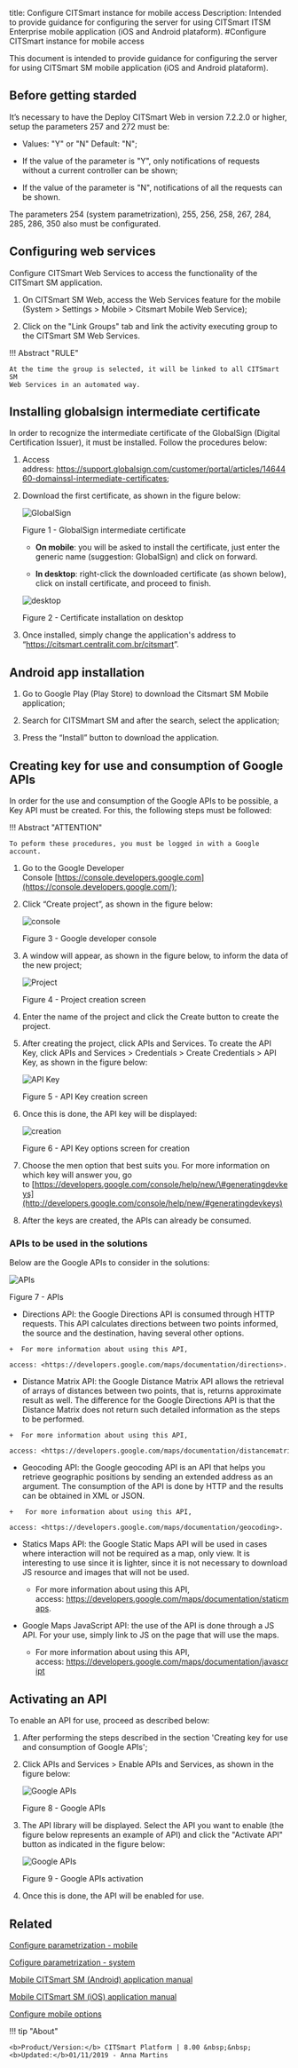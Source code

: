 title: Configure CITSmart instance for mobile access
Description: Intended to provide guidance for configuring the server for using CITSmart ITSM Enterprise mobile application (iOS and Android plataform).
#Configure CITSmart instance for mobile access

This document is intended to provide guidance for configuring the server for
using CITSmart SM mobile application (iOS and Android plataform).

Before getting starded
----------------------

It’s necessary to have the Deploy CITSmart Web in version 7.2.2.0
or higher, setup the parameters 257 and 272 must be:

  + Values: "Y" or "N" Default: "N";

  + If the value of the parameter is "Y", only notifications of requests without
    a current controller can be shown;

  + If the value of the parameter is "N", notifications of all the requests can
    be shown.

The parameters 254 (system parametrization), 255, 256, 258, 267, 284, 285, 286,
350 also must be configurated.

Configuring web services
------------------------

Configure CITSmart Web Services to access the functionality of the
CITSmart SM application.

1.  On CITSmart SM Web, access the Web Services feature for the mobile
    (System > Settings > Mobile > Citsmart Mobile Web Service);

2.  Click on the "Link Groups" tab and link the activity executing group to the
    CITSmart SM Web Services.

!!! Abstract "RULE"

    At the time the group is selected, it will be linked to all CITSmart SM
    Web Services in an automated way.  

Installing globalsign intermediate certificate
----------------------------------------------

In order to recognize the intermediate certificate of the GlobalSign (Digital
Certification Issuer), it must be installed. Follow the procedures below:

1.  Access
    address: <https://support.globalsign.com/customer/portal/articles/1464460-domainssl-intermediate-certificates>;

2.  Download the first certificate, as shown in the figure below:

    ![GlobalSign](images/config-app-android-ios-1.png)

    Figure 1 - GlobalSign intermediate certificate

      +  **On mobile**: you will be asked to install the certificate, just enter the
      generic name (suggestion: GlobalSign) and click on forward.

      +  **In desktop**: right-click the downloaded certificate (as shown below),
      click on install certificate, and proceed to finish.

    ![desktop](images/config-app-android-ios-2.png)

    Figure 2 - Certificate installation on desktop

3.  Once installed, simply change the application's address to
    “<https://citsmart.centralit.com.br/citsmart>”.

Android app installation
------------------------

1.  Go to Google Play (Play Store) to download the Citsmart SM Mobile
    application;

2.  Search for CITSMmart SM and after the search, select the application;

3.  Press the “Install” button to download the application.

Creating key for use and consumption of Google APIs
---------------------------------------------------

In order for the use and consumption of the Google APIs to be possible, a Key
API must be created. For this, the following steps must be followed:

!!! Abstract "ATTENTION"

    To peform these procedures, you must be logged in with a Google account.  


1.  Go to the Google Developer
    Console [https://console.developers.google.com](https://console.developers.google.com/);

2.  Click “Create project”, as shown in the figure below:

    ![console](images/config-app-android-ios-3.png)

    Figure 3 - Google developer console

3.  A window will appear, as shown in the figure below, to inform the data of
    the new project;

    ![Project](images/config-app-android-ios-4.png)

    Figure 4 - Project creation screen

4.  Enter the name of the project and click the Create button to create the
    project.

5.  After creating the project, click APIs and Services. To create the API Key,
    click APIs and Services > Credentials > Create Credentials > API Key, as
    shown in the figure below:

    ![API Key](images/config-app-android-ios-5.png)

    Figure 5 - API Key creation screen

6.  Once this is done, the API key will be displayed:

    ![creation](images/config-app-android-ios-6.png)

    Figure 6 - API Key options screen for creation

7.  Choose the men option that best suits you. For more information on which key
    will answer you, go
    to [https://developers.google.com/console/help/new/\#generatingdevkeys](http://developers.google.com/console/help/new/#generatingdevkeys)

8.  After the keys are created, the APIs can already be consumed.

### APIs to be used in the solutions

Below are the Google APIs to consider in the solutions:

![APIs](images/config-app-android-ios-7.png)

Figure 7 - APIs

 +   Directions API: the Google Directions API is consumed through HTTP
    requests. This API calculates directions between two points informed, the
    source and the destination, having several other options.

    +  For more information about using this API,
        access: <https://developers.google.com/maps/documentation/directions>.

 +   Distance Matrix API: the Google Distance Matrix API allows the retrieval
    of arrays of distances between two points, that is, returns approximate
    result as well. The difference for the Google Directions API is that the
    Distance Matrix does not return such detailed information as the steps to be
    performed.

    +  For more information about using this API,
        access: <https://developers.google.com/maps/documentation/distancematrix>.

 +   Geocoding API: the Google geocoding API is an API that helps you
    retrieve geographic positions by sending an extended address as an argument.
    The consumption of the API is done by HTTP and the results can be obtained
    in XML or JSON.

    +   For more information about using this API,
        access: <https://developers.google.com/maps/documentation/geocoding>.

+   Statics Maps API: the Google Static Maps API will be used in cases where
    interaction will not be required as a map, only view. It is interesting to
    use since it is lighter, since it is not necessary to download JS resource
    and images that will not be used.

    +   For more information about using this API,
        access: <https://developers.google.com/maps/documentation/staticmaps>.

+   Google Maps JavaScript API: the use of the API is done through a JS API.
    For your use, simply link to JS on the page that will use the maps.

    +   For more information about using this API,
        access: <https://developers.google.com/maps/documentation/javascript>

Activating an API
-----------------

To enable an API for use, proceed as described below:

1.  After performing the steps described in the section 'Creating key for use
    and consumption of Google APIs';

2.  Click APIs and Services > Enable APIs and Services, as shown in the figure
    below:

    ![Google APIs](images/config-app-android-ios-8.png)

    Figure 8 - Google APIs

3.  The API library will be displayed. Select the API you want to enable (the
    figure below represents an example of API) and click the "Activate API" button
    as indicated in the figure below:

    ![Google APIs](images/config-app-android-ios-9.png)

    Figure 9 - Google APIs activation

4.  Once this is done, the API will be enabled for use.

Related
-------

[Configure parametrization - mobile](/en-us/citsmart-esp-8/platform-administration/parameters-list/configuration-parametrization-mobile.html)

[Cofigure parametrization - system](/en-us/citsmart-esp-8/platform-administration/parameters-list/configure-parametrization-system.html)

[Mobile CITSmart SM (Android) application manual](/en-us/citsmart-esp-8/additional-features/mobile-and-field-service/apps/citsmart-app-android.html)

[Mobile CITSmart SM (iOS) application manual](/en-us/citsmart-esp-8/additional-features/mobile-and-field-service/apps/citsmart-app-ios.html)

[Configure mobile options](/en-us/citsmart-esp-8/additional-features/mobile-and-field-service/configuration/configure-mobile-options.html)

!!! tip "About"

    <b>Product/Version:</b> CITSmart Platform | 8.00 &nbsp;&nbsp;
    <b>Updated:</b>01/11/2019 - Anna Martins

